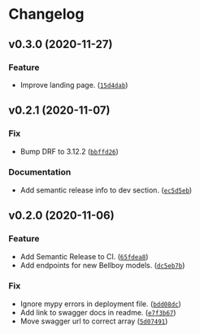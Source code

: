 # Changelog

<!--next-version-placeholder-->

## v0.3.0 (2020-11-27)
### Feature
* Improve landing page. ([`15d4dab`](https://github.com/Bellboy-Capstone/Services/commit/15d4dab663d96cde833259c69ab3a5509a7925ce))

## v0.2.1 (2020-11-07)
### Fix
* Bump DRF to 3.12.2 ([`bbffd26`](https://github.com/Bellboy-Capstone/Services/commit/bbffd2616a1e23587ed4f0b924b713820c628195))

### Documentation
* Add semantic release info to dev section. ([`ec5d5eb`](https://github.com/Bellboy-Capstone/Services/commit/ec5d5ebc973f1fd908f36b6ad1be0ff7fa5c995e))

## v0.2.0 (2020-11-06)
### Feature
* Add Semantic Release to CI. ([`65fdea8`](https://github.com/Bellboy-Capstone/Services/commit/65fdea85787e677eeef726d1a5e7db74a464fc99))
* Add endpoints for new Bellboy models. ([`dc5eb7b`](https://github.com/Bellboy-Capstone/Services/commit/dc5eb7b1a5fa7bab72981649f54f980fbe9a63b2))

### Fix
* Ignore mypy errors in deployment file. ([`bdd08dc`](https://github.com/Bellboy-Capstone/Services/commit/bdd08dcde1c210a0fd09897c7f7a6f14a2dae23e))
* Add link to swagger docs in readme. ([`e7f3b67`](https://github.com/Bellboy-Capstone/Services/commit/e7f3b67922ec36bc298f554945e2b5308b654f86))
* Move swagger url to correct array ([`5d07491`](https://github.com/Bellboy-Capstone/Services/commit/5d074913f6dd2a282bbc7e7db763be827afedc91))

